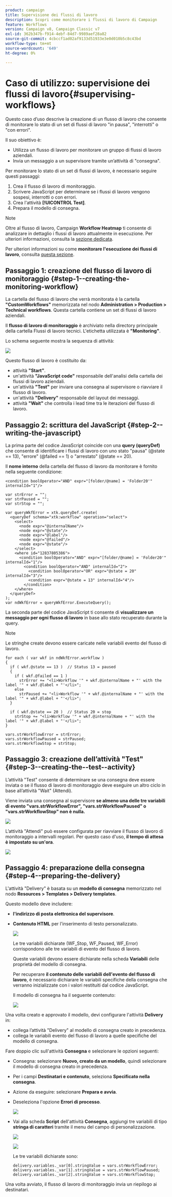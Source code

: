 ```yaml
---
product: campaign
title: Supervisione dei flussi di lavoro
description: Scopri come monitorare i flussi di lavoro di Campaign
feature: Workflows
version: Campaign v8, Campaign Classic v7
exl-id: 362b347b-f914-4ebf-84d7-9989aef28a82
source-git-commit: 4cbccf1ad02af9133d51933e3e0d010b5c8c43bd
workflow-type: tm+mt
source-wordcount: '649'
ht-degree: 0%

---
```


# Caso di utilizzo: supervisione dei flussi di lavoro{#supervising-workflows}

Questo caso d’uso descrive la creazione di un flusso di lavoro che consente di monitorare lo stato di un set di flussi di lavoro &quot;in pausa&quot;, &quot;interrotti&quot; o &quot;con errori&quot;.

Il suo obiettivo è:

* Utilizza un flusso di lavoro per monitorare un gruppo di flussi di lavoro aziendali.
* Invia un messaggio a un supervisore tramite un’attività di &quot;consegna&quot;.

Per monitorare lo stato di un set di flussi di lavoro, è necessario seguire questi passaggi:

1. Crea il flusso di lavoro di monitoraggio.
1. Scrivere JavaScript per determinare se i flussi di lavoro vengono sospesi, interrotti o con errori.
1. Crea l&#39;attività **[!UICONTROL Test]**.
1. Prepara il modello di consegna.

>[!NOTE]
>
>Oltre al flusso di lavoro, Campaign **Workflow Heatmap** ti consente di analizzare in dettaglio i flussi di lavoro attualmente in esecuzione. Per ulteriori informazioni, consulta la [sezione dedicata](heatmap.md).
>
>Per ulteriori informazioni su come **monitorare l&#39;esecuzione dei flussi di lavoro**, consulta [questa sezione](monitor-workflow-execution.md).

## Passaggio 1: creazione del flusso di lavoro di monitoraggio {#step-1--creating-the-monitoring-workflow}

La cartella del flusso di lavoro che verrà monitorata è la cartella **&quot;CustomWorkflows&quot;** memorizzata nel nodo **Administration > Production > Technical workflows**. Questa cartella contiene un set di flussi di lavoro aziendali.

Il **flusso di lavoro di monitoraggio** è archiviato nella directory principale della cartella Flussi di lavoro tecnici. L&#39;etichetta utilizzata è **&quot;Monitoring&quot;**.

Lo schema seguente mostra la sequenza di attività:

![](assets/uc_monitoring_workflow_overview.png)

Questo flusso di lavoro è costituito da:

* attività **&quot;Start&quot;**.
* un&#39;attività **&quot;JavaScript code&quot;** responsabile dell&#39;analisi della cartella dei flussi di lavoro aziendali.
* un&#39;attività **&quot;Test&quot;** per inviare una consegna al supervisore o riavviare il flusso di lavoro.
* un&#39;attività **&quot;Delivery&quot;** responsabile del layout dei messaggi.
* attività **&quot;Wait&quot;** che controlla i lead time tra le iterazioni del flusso di lavoro.

## Passaggio 2: scrittura del JavaScript {#step-2--writing-the-javascript}

La prima parte del codice JavaScript coincide con una **query (queryDef)** che consente di identificare i flussi di lavoro con uno stato &quot;pausa&quot; (@state == 13), &quot;errore&quot; (@failed == 1) o &quot;arrestato&quot; (@state == 20).

Il **nome interno** della cartella del flusso di lavoro da monitorare è fornito nella seguente condizione:

```
<condition boolOperator="AND" expr="[folder/@name] = 'Folder20'" internalId="1"/>
```

```
var strError = "";
var strPaused = "";
var strStop = "";

var queryWkfError = xtk.queryDef.create(
  <queryDef schema="xtk:workflow" operation="select">
    <select>
      <node expr="@internalName"/>
      <node expr="@state"/>
      <node expr="@label"/>
      <node expr="@failed"/>
      <node expr="@state"/>   
    </select>
    <where id="12837805386">
      <condition boolOperator="AND" expr="[folder/@name] = 'Folder20'" internalId="1"/>
        <condition boolOperator="AND" internalId="2">
          <condition boolOperator="OR" expr="@state = 20" internalId="3"/>
          <condition expr="@state = 13" internalId="4"/>
        </condition>  
    </where>
  </queryDef>
);
var ndWkfError = queryWkfError.ExecuteQuery(); 
```

La seconda parte del codice JavaScript ti consente di **visualizzare un messaggio per ogni flusso di lavoro** in base allo stato recuperato durante la query.

>[!NOTE]
>
>Le stringhe create devono essere caricate nelle variabili evento del flusso di lavoro.

```
for each ( var wkf in ndWkfError.workflow ) 
{
  if ( wkf.@state == 13 )  // Status 13 = paused
  {
    if ( wkf.@failed == 1 )
      strError += "<li>Workflow '" + wkf.@internalName + "' with the label '" + wkf.@label + "'</li>";
    else
      strPaused += "<li>Workflow '" + wkf.@internalName + "' with the label '" + wkf.@label + "'</li>";
  }
  
  if ( wkf.@state == 20 )  // Status 20 = stop
    strStop += "<li>Workflow '" + wkf.@internalName + "' with the label '" + wkf.@label + "'</li>";
}

vars.strWorkflowError = strError;
vars.strWorkflowPaused = strPaused;
vars.strWorkflowStop = strStop;
```

## Passaggio 3: creazione dell’attività &quot;Test&quot; {#step-3--creating-the--test--activity}

L’attività &quot;Test&quot; consente di determinare se una consegna deve essere inviata o se il flusso di lavoro di monitoraggio deve eseguire un altro ciclo in base all’attività &quot;Wait&quot; (Attendi).

Viene inviata una consegna al supervisore **se almeno una delle tre variabili di evento &quot;vars.strWorkflowError&quot;, &quot;vars.strWorkflowPaused&quot; o &quot;vars.strWorkflowStop&quot; non è nulla.**

![](assets/uc_monitoring_workflow_test.png)

L’attività &quot;Attendi&quot; può essere configurata per riavviare il flusso di lavoro di monitoraggio a intervalli regolari. Per questo caso d&#39;uso, **il tempo di attesa è impostato su un&#39;ora**.

![](assets/uc_monitoring_workflow_attente.png)

## Passaggio 4: preparazione della consegna {#step-4--preparing-the-delivery}

L&#39;attività &quot;Delivery&quot; è basata su un **modello di consegna** memorizzato nel nodo **Resources > Templates > Delivery templates**.

Questo modello deve includere:

* **l&#39;indirizzo di posta elettronica del supervisore**.
* **Contenuto HTML** per l&#39;inserimento di testo personalizzato.

  ![](assets/uc_monitoring_workflow_variables_diffusion.png)

  Le tre variabili dichiarate (WF_Stop, WF_Paused, WF_Error) corrispondono alle tre variabili di evento del flusso di lavoro.

  Queste variabili devono essere dichiarate nella scheda **Variabili** delle proprietà del modello di consegna.

  Per recuperare **il contenuto delle variabili dell&#39;evento del flusso di lavoro**, è necessario dichiarare le variabili specifiche della consegna che verranno inizializzate con i valori restituiti dal codice JavaScript.

  Il modello di consegna ha il seguente contenuto:

  ![](assets/uc_monitoring_workflow_model_diffusion.png)

Una volta creato e approvato il modello, devi configurare l&#39;attività **Delivery** in:

* collega l’attività &quot;Delivery&quot; al modello di consegna creato in precedenza.
* collega le variabili evento del flusso di lavoro a quelle specifiche del modello di consegna.

Fare doppio clic sull&#39;attività **Consegna** e selezionare le opzioni seguenti:

* Consegna: selezionare **Nuovo, creato da un modello**, quindi selezionare il modello di consegna creato in precedenza.
* Per i campi **Destinatari e contenuto**, seleziona **Specificato nella consegna**.
* Azione da eseguire: selezionare **Prepara e avvia**.
* Deseleziona l&#39;opzione **Errori di processo**.

  ![](assets/uc_monitoring_workflow_optionmodel.png)

* Vai alla scheda **Script** dell&#39;attività **Consegna**, aggiungi tre variabili di tipo **stringa di caratteri** tramite il menu del campo di personalizzazione.

  ![](assets/uc_monitoring_workflow_selectlinkvariables.png)

  ![](assets/uc_monitoring_workflow_linkvariables.png)

  Le tre variabili dichiarate sono:

  ```
  delivery.variables._var[0].stringValue = vars.strWorkflowError;
  delivery.variables._var[1].stringValue = vars.strWorkflowPaused;
  delivery.variables._var[2].stringValue = vars.strWorkflowStop; 
  ```

Una volta avviato, il flusso di lavoro di monitoraggio invia un riepilogo ai destinatari.
